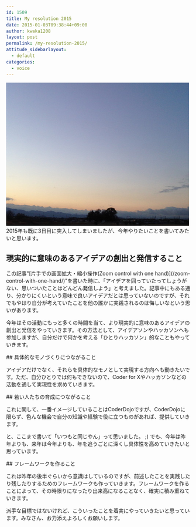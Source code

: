 ```yaml
---
id: 1509
title: My resolution 2015
date: 2015-01-03T09:38:44+09:00
author: kwaka1208
layout: post
permalink: /my-resolution-2015/
attitude_sidebarlayout:
  - default
categories:
  - voice
---
```

![2015](/assets/images/2015/01/IMG_0573.jpg)
2015年も既に3日目に突入してしまいましたが、今年やりたいことを書いてみたいと思います。

## 現実的に意味のあるアイデアの創出と発信すること
<p>
この記事"[片手での画面拡大・縮小操作(Zoom control with one hand)](/zoom-control-with-one-hand/)"を書いた時に、「アイデアを囲っていたってしょうがない、思いついたことはどんどん発信しよう」と考えました。記事中にもある通り、分かりにくいという意味で良いアイデアだとは思っていないのですが、それでもやはり自分が考えていたことを他の誰かに実践されるのは悔しいなという思いがあります。
</p>
<p>
今年はその活動にもっと多くの時間を当て、より現実的に意味のあるアイデアの創出と発信をやっていきます。その方法として、アイデアソンやハッカソンへも参加しますが、自分だけで何かを考える「ひとりハッカソン」的なこともやっていきます。
</p>
## 具体的なモノづくりにつながること
<p>
アイデアだけでなく、それらを具体的なモノとして実現する方向へも動きたいです。ただ、自分ひとりでは何もできないので、Coder for Xやハッカソンなどの活動を通して実現性を求めていきます。
</p>
## 若い人たちの育成につながること
<p>
これに関して、一番イメージしていることはCoderDojoですが、CoderDojoに限らず、色んな機会で自分の知識や経験で役に立つものがあれば、提供していきます。
</p>
<p>
と、ここまで書いて「いつもと同じやん」って思いました。 ;)
でも、今年は昨年よりも、来年は今年よりも、年を追うごとに深くし具体性を高めていきたいと思っています。
</p>
## フレームワークを作ること
<p>
これは昨年の後半ぐらいから意識はしているのですが、前述したことを実践したり残したりするためのフレームワークも作っていきます。フレームワークを作ることによって、その時限りになったり出来高になることなく、確実に積み重ねていきます。
</p>
<p>
派手な目標ではないけれど、こういったことを着実にやっていきたいと思っています。みなさん、お力添えよろしくお願いします。
</p>
